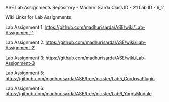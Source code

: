 ASE Lab Assignments Repository - Madhuri Sarda
Class ID - 21
Lab ID - 6_2

Wiki Links for Lab Assignments

Lab Assignment 1: https://github.com/madhurisarda/ASE/wiki/Lab-Assignment-1

Lab Assignment 2: https://github.com/madhurisarda/ASE/wiki/Lab-Assignment-2

Lab Assignment 3: https://github.com/madhurisarda/ASE/wiki/Lab-Assignment-3

Lab Assignment 5: https://github.com/madhurisarda/ASE/tree/master/Lab5_CordovaPlugin

Lab Assignment 6: https://github.com/madhurisarda/ASE/tree/master/Lab6_YargsModule
